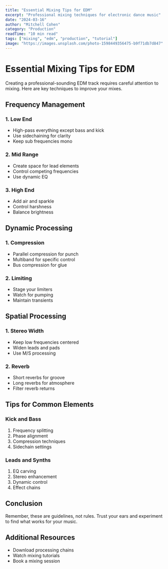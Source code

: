 ```yaml
---
title: "Essential Mixing Tips for EDM"
excerpt: "Professional mixing techniques for electronic dance music"
date: "2024-03-16"
author: "Mitchell Cohen"
category: "Production"
readTime: "10 min read"
tags: ["mixing", "edm", "production", "tutorial"]
image: "https://images.unsplash.com/photo-1598449356475-b9f71db7d847"
---
```


# Essential Mixing Tips for EDM

Creating a professional-sounding EDM track requires careful attention to mixing. Here are key techniques to improve your mixes.

## Frequency Management

### 1. Low End
- High-pass everything except bass and kick
- Use sidechaining for clarity
- Keep sub frequencies mono

### 2. Mid Range
- Create space for lead elements
- Control competing frequencies
- Use dynamic EQ

### 3. High End
- Add air and sparkle
- Control harshness
- Balance brightness

## Dynamic Processing

### 1. Compression
- Parallel compression for punch
- Multiband for specific control
- Bus compression for glue

### 2. Limiting
- Stage your limiters
- Watch for pumping
- Maintain transients

## Spatial Processing

### 1. Stereo Width
- Keep low frequencies centered
- Widen leads and pads
- Use M/S processing

### 2. Reverb
- Short reverbs for groove
- Long reverbs for atmosphere
- Filter reverb returns

## Tips for Common Elements

### Kick and Bass
1. Frequency splitting
2. Phase alignment
3. Compression techniques
4. Sidechain settings

### Leads and Synths
1. EQ carving
2. Stereo enhancement
3. Dynamic control
4. Effect chains

## Conclusion

Remember, these are guidelines, not rules. Trust your ears and experiment to find what works for your music.

## Additional Resources
- Download processing chains
- Watch mixing tutorials
- Book a mixing session